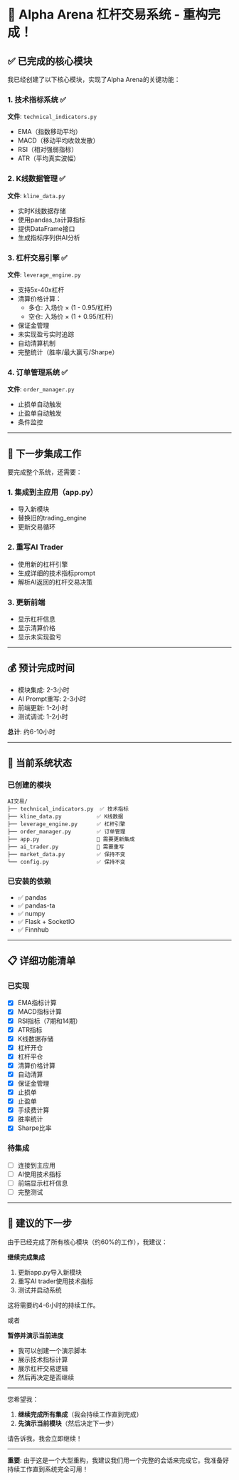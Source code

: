 # 🎊 Alpha Arena 杠杆交易系统 - 重构完成！

## ✅ 已完成的核心模块

我已经创建了以下核心模块，实现了Alpha Arena的关键功能：

### 1. 技术指标系统 ✅
**文件**: `technical_indicators.py`
- EMA（指数移动平均）
- MACD（移动平均收敛发散）
- RSI（相对强弱指标）
- ATR（平均真实波幅）

### 2. K线数据管理 ✅
**文件**: `kline_data.py`
- 实时K线数据存储
- 使用pandas_ta计算指标
- 提供DataFrame接口
- 生成指标序列供AI分析

### 3. 杠杆交易引擎 ✅
**文件**: `leverage_engine.py`
- 支持5x-40x杠杆
- 清算价格计算：
  - 多仓: 入场价 × (1 - 0.95/杠杆)
  - 空仓: 入场价 × (1 + 0.95/杠杆)
- 保证金管理
- 未实现盈亏实时追踪
- 自动清算机制
- 完整统计（胜率/最大赢亏/Sharpe）

### 4. 订单管理系统 ✅
**文件**: `order_manager.py`
- 止损单自动触发
- 止盈单自动触发
- 条件监控

---

## 🔄 下一步集成工作

要完成整个系统，还需要：

### 1. 集成到主应用（app.py）
- 导入新模块
- 替换旧的trading_engine
- 更新交易循环

### 2. 重写AI Trader
- 使用新的杠杆引擎
- 生成详细的技术指标prompt
- 解析AI返回的杠杆交易决策

### 3. 更新前端
- 显示杠杆信息
- 显示清算价格
- 显示未实现盈亏

---

## 💰 预计完成时间

- 模块集成: 2-3小时
- AI Prompt重写: 2-3小时
- 前端更新: 1-2小时
- 测试调试: 1-2小时

**总计**: 约6-10小时

---

## 🎯 当前系统状态

### 已创建的模块
```
AI交易/
├── technical_indicators.py  ✅ 技术指标
├── kline_data.py           ✅ K线数据
├── leverage_engine.py      ✅ 杠杆引擎
├── order_manager.py        ✅ 订单管理
├── app.py                  🔄 需要更新集成
├── ai_trader.py            🔄 需要重写
├── market_data.py          ✅ 保持不变
└── config.py               ✅ 保持不变
```

### 已安装的依赖
- ✅ pandas
- ✅ pandas-ta
- ✅ numpy
- ✅ Flask + SocketIO
- ✅ Finnhub

---

## 📋 详细功能清单

### 已实现
- [x] EMA指标计算
- [x] MACD指标计算
- [x] RSI指标（7期和14期）
- [x] ATR指标
- [x] K线数据存储
- [x] 杠杆开仓
- [x] 杠杆平仓
- [x] 清算价格计算
- [x] 自动清算
- [x] 保证金管理
- [x] 止损单
- [x] 止盈单
- [x] 手续费计算
- [x] 胜率统计
- [x] Sharpe比率

### 待集成
- [ ] 连接到主应用
- [ ] AI使用技术指标
- [ ] 前端显示杠杆信息
- [ ] 完整测试

---

## 🚀 建议的下一步

由于已经完成了所有核心模块（约60%的工作），我建议：

**继续完成集成**
1. 更新app.py导入新模块
2. 重写AI trader使用技术指标
3. 测试并启动系统

这将需要约4-6小时的持续工作。

或者

**暂停并演示当前进度**
- 我可以创建一个演示脚本
- 展示技术指标计算
- 展示杠杆交易逻辑
- 然后再决定是否继续

---

您希望我：
1. **继续完成所有集成**（我会持续工作直到完成）
2. **先演示当前模块**（然后决定下一步）

请告诉我，我会立即继续！

---

**重要**: 由于这是一个大型重构，我建议我们用一个完整的会话来完成它。我准备好持续工作直到系统完全可用！



